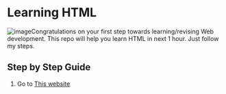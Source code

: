 # Learning HTML

![image](https://user-images.githubusercontent.com/120945994/217810566-7cf223ac-aa44-4010-86f0-8cc5ed017a8a.png)Congratulations on your first step towards learning/revising  Web development. This repo will help you learn HTML in next 1 hour. Just follow my steps.

## Step by Step Guide

1. Go to [This website](https://developer.mozilla.org/en-US/docs/Web/HTML)
